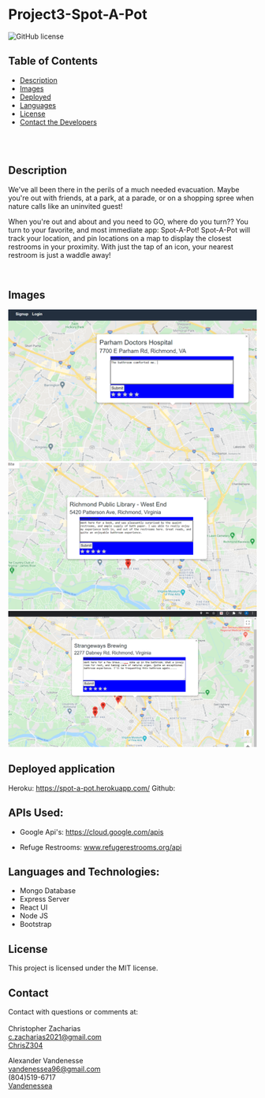 # Project3-Spot-A-Pot

![GitHub license](https://img.shields.io/badge/license-MIT-ff69b4.svg) <br />

## Table of Contents 

- [Description](#description)
- [Images](#images)
- [Deployed](#deployed-application)
- [Languages](#languages)
- [License](#license)
- [Contact the Developers](#contact)

<br />
<br />

## Description

We've all been there in the perils of a much needed evacuation. Maybe you're out with friends, at a park, at a parade, or on a shopping spree when nature calls like an uninvited guest!

When you're out and about and you need to GO, where do you turn?? You turn to your favorite, and most immediate app: Spot-A-Pot! Spot-A-Pot will track your location, and pin locations on a map to display the closest restrooms in your proximity. With just the tap of an icon, your nearest restroom is just a waddle away!

<br />

## Images
![screenshot](https://github.com/ChrisZ304/project3-spot-a-pot/blob/main/client/public/images/hospital%20comment.png?raw=true) <br />
![screenshot](https://github.com/ChrisZ304/project3-spot-a-pot/blob/main/client/public/images/richmond%20library%20comment.png?raw=true) <br />
![screenshot](https://github.com/ChrisZ304/project3-spot-a-pot/blob/main/client/public/images/brewery%20comment%20screenshot.png?raw=true) <br />


## Deployed application
Heroku: https://spot-a-pot.herokuapp.com/
Github:

## APIs Used:

- Google Api's: https://cloud.google.com/apis

- Refuge Restrooms: www.refugerestrooms.org/api


## Languages and Technologies:
- Mongo Database
- Express Server
- React UI
- Node JS
- Bootstrap   <br />

## License

  This project is licensed under the MIT license. <br />

## Contact

Contact with questions or comments at: <br />                     
Christopher Zacharias <br />
c.zacharias2021@gmail.com <br /> 
[ChrisZ304](https://github.com/chrisz304)<br />

Alexander Vandenesse <br />
vandenessea96@gmail.com <br />
(804)519-6717 <br />
[Vandenessea](https://github.com/vandenessea)


